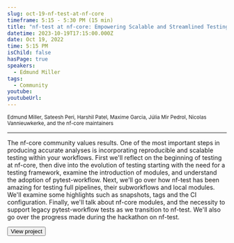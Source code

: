 ```yaml
---
slug: oct-19-nf-test-at-nf-core
timeframe: 5:15 - 5:30 PM (15 min)
title: "nf-test at nf-core: Empowering Scalable and Streamlined Testing"
datetime: 2023-10-19T17:15:00.000Z
date: Oct 19, 2022
time: 5:15 PM
isChild: false
hasPage: true
speakers:
  - Edmund Miller
tags:
  - Community
youtube: 
youtubeUrl: 
---
```

<div className="mb-4">
  <small className="typo-small">
    Edmund Miller, Sateesh Peri, Harshil Patel, Maxime Garcia, Júlia Mir Pedrol, Nicolas Vannieuwkerke, and the nf-core maintainers
  </small>
</div>

<hr className="border-t border-gray-50 mb-4 opacity-20" />

The nf-core community values results. One of the most important steps in producing accurate analyses is incorporating reproducible and scalable testing within your workflows. First we'll reflect on the beginning of testing at nf-core, then dive into the evolution of testing starting with the need for a testing framework, examine the introduction of modules, and understand the adoption of pytest-workflow. Next, we'll go over how nf-test has been amazing for testing full pipelines, their subworkflows and local modules. We'll examine some highlights such as snapshots, tags and the CI configuration. Finally, we'll talk about nf-core modules, and the necessity to support legacy pytest-workflow tests as we transition to nf-test. We'll also go over the progress made during the hackathon on nf-test.

<div>
  <Button to="https://github.com/nf-core/modules" variant="secondary" size="md" arrow>
    View project
  </Button>
</div>